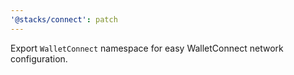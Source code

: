 ```yaml
---
'@stacks/connect': patch
---
```


Export `WalletConnect` namespace for easy WalletConnect network configuration.
